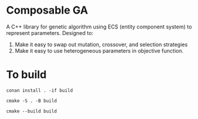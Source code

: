 # Composable GA
A C++ library for genetic algorithm using ECS (entity component system) to represent parameters.
Designed to:
1. Make it easy to swap out mutation, crossover, and selection strategies
2. Make it easy to use heterogeneous parameters in objective function. 
# To build

`conan install . -if build`

`cmake -S . -B build`

`cmake --build build`
